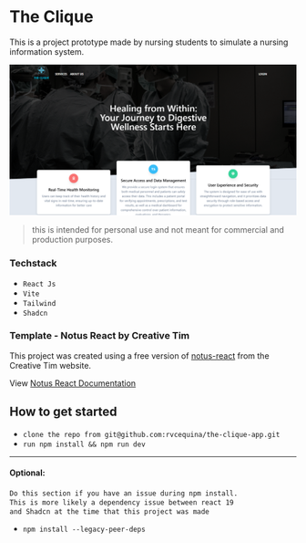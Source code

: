 # The Clique

This is a project prototype made by nursing students to simulate a nursing information system.

![Clique](src\assets\clique_page.png)

>this is intended for personal use and not meant for commercial and production purposes.

### Techstack 

- `React Js`
- `Vite`
- `Tailwind`
- `Shadcn`

### Template - Notus React by Creative Tim

This project was created using a free version of  [notus-react](https://www.creative-tim.com/product/notus-react) from the Creative Tim website.

View [Notus React Documentation](https://www.creative-tim.com/product/nothttps://www.creative-tim.com/learning-lab/tailwind/react/overview/notus)

## How to get started

* `clone the repo from git@github.com:rvcequina/the-clique-app.git`
* `run npm install && npm run dev`

***

#### Optional: 
```
Do this section if you have an issue during npm install. 
This is more likely a dependency issue between react 19 
and Shadcn at the time that this project was made
```

* `npm install --legacy-peer-deps`


